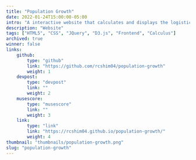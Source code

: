 ```yaml
---
title: "Population Growth"
date: 2022-01-24T15:00:00-05:00
intro: "A interactive website that calculates and displays the logistic differential growth model."
description: "Website"
tags: ["HTML5", "CSS", "JQuery", "D3.js", "Frontend", "Calculus"]
archived: true
winner: false
links: 
    github: 
        type: "github"
        link: "https://github.com/rcshim04/population-growth"
        weight: 1
    devpost:
        type: "devpost"
        link: ""
        weight: 2
    musescore:
        type: "musescore"
        link: ""
        weight: 3
    link:
        type: "link"
        link: "https://rcshim04.github.io/population-growth/"
        weight: 4
thumbnail: "thumbnails/population-growth.png"
slug: "population-growth"
---
```



